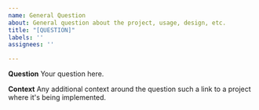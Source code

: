 ```yaml
---
name: General Question
about: General question about the project, usage, design, etc.
title: "[QUESTION]"
labels: ''
assignees: ''

---
```


**Question**
Your question here.

**Context**
Any additional context around the question such a link to a project where it's being implemented.
